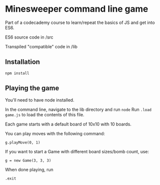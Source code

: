 # Minesweeper command line game

Part of a codecademy course to learn/repeat the basics of JS and get into ES6.

ES6 source code in /src

Transpiled "compatible" code in /lib

## Installation

`npm install`

## Playing the game

You'll need to have node installed.

In the command line, navigate to the lib directory and run `node`
Run `.load game.js` to load the contents of this file.

Each game starts with a default board of 10x10 with 10 boards.

You can play moves with the following command:

`g.playMove(0, 1)`

If you want to start a Game with different board sizes/bomb count, use:

`g = new Game(3, 3, 3)`

When done playing, run

 `.exit`
